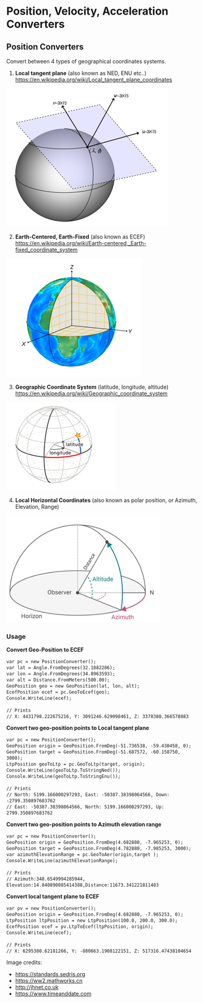 # Position, Velocity, Acceleration Converters

## Position Converters
Convert between 4 types of geographical coordinates systems.

1. **Local tangent plane** (also known as NED, ENU etc..) https://en.wikipedia.org/wiki/Local_tangent_plane_coordinates


![This is an image](/Images/ltp.png)

2. **Earth-Centered, Earth-Fixed** (also known as ECEF) https://en.wikipedia.org/wiki/Earth-centered,_Earth-fixed_coordinate_system

![This is an image](/Images/ecef.png)

3. **Geographic Coordinate System** (latitude, longitude, altitude)  https://en.wikipedia.org/wiki/Geographic_coordinate_system

![This is an image](/Images/geopos.png)

4. **Local Horizontal Coordinates** (also known as polar position, or Azimuth, Elevation, Range) 

![This is an image](/Images/lhp.png)


### Usage

**Convert Geo-Position to ECEF**
```
var pc = new PositionConverter();
var lat = Angle.FromDegrees(32.1882286);
var lon = Angle.FromDegrees(34.8963593);
var alt = Distance.FromMeters(500.00);
GeoPosition geo = new GeoPosition(lat, lon, alt);
EcefPosition ecef = pc.GeoToEcef(geo);
Console.WriteLine(ecef);

// Prints
// X: 4431798.222675216, Y: 3091246.629098461, Z: 3378380.366578883
```

**Convert two geo-position points to Local tangent plane**

```
var pc = new PositionConverter();
GeoPosition origin = GeoPosition.FromDeg(-51.736538, -59.430458, 0);
GeoPosition target = GeoPosition.FromDeg(-51.687572, -60.158750, 3000);
LtpPosition geoToLtp = pc.GeoToLtp(target, origin);
Console.WriteLine(geoToLtp.ToStringNed());
Console.WriteLine(geoToLtp.ToStringEnu());

// Prints
// North: 5199.166000297293, East: -50387.38398064566, Down: -2799.350897683762
// East: -50387.38398064566, North: 5199.166000297293, Up: 2799.350897683762
```

**Convert two geo-position points to Azimuth elevation range**
```
var pc = new PositionConverter();
GeoPosition origin = GeoPosition.FromDeg(4.682880, -7.965253, 0);
GeoPosition target = GeoPosition.FromDeg(4.782880, -7.985253, 3000);
var azimuthElevationRange = pc.GeoToAer(origin,target );
Console.WriteLine(azimuthElevationRange);

// Prints
// Azimuth:348.6549994285944, Elevation:14.840890085414388,Distance:11673.341221811483 
```

**Convert local tangent plane to ECEF**
```
var pv = new PositionConverter();
GeoPosition origin = GeoPosition.FromDeg(4.682880, -7.965253, 0);
LtpPosition ltpPosition = new LtpPosition(100.0, 200.0, 300.0);
EcefPosition ecef = pv.LtpToEcef(ltpPosition, origin);
Console.WriteLine(ecef);

// Prints
// X: 6295380.62181266, Y: -880663.1908122151, Z: 517316.47438104654
```

Image credits:

- https://standards.sedris.org
- https://ww2.mathworks.cn
- http://jhnet.co.uk
- https://www.timeanddate.com
